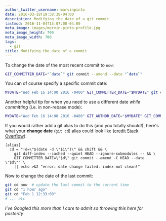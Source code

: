```yaml
---
author_twitter_username: marvinpinto
date: 2016-03-18T19:38:38-04:00
description: Modifying the date of a git commit
lastmod: 2016-11-04T15:07:00-04:00
meta_image: images/marvin-pinto-profile.jpg
meta_image_height: 700
meta_image_width: 700
tags:
  - git
title: Modifying the date of a commit
---
```


To change the date of the most recent commit to `now`:

``` bash
GIT_COMMITTER_DATE="`date`" git commit --amend --date "`date`"
```

You can of course specify a specific commit date:

``` bash
MYDATE="Wed Feb 16 14:00 2016 -0400" GIT_COMMITTER_DATE="$MYDATE" git commit --amend --date "$MYDATE"
```

Another helpful tip for when you need to use a different date _while committing_
(i.e. in non-rebase mode):

``` bash
MYDATE="Wed Feb 16 14:00 2016 -0400" GIT_AUTHOR_DATE="$MYDATE" GIT_COMMITTER_DATE="$MYDATE" git commit
```

If you would rather add a git alias to do this (and you totally should!),
here's what your **change date** (`git cd`) alias could look like ([credit
Stack Overflow](http://stackoverflow.com/a/23693336/1101070)):

``` text
[alias]
  cd = "!d=\"$(date -d \"$1\")\" && shift && \
    git diff-index --cached --quiet HEAD --ignore-submodules -- && \
    GIT_COMMITTER_DATE=\"$d\" git commit --amend -C HEAD --date \"$d\"" \
    || echo >&2 "error: date change failed: index not clean!"
```

Now to change the date of the last commit:

``` bash
git cd now  # update the last commit to the current time
git cd "1 hour ago"
git cd "Feb 1 12:33:00"
# ... etc
```

_I've Googled this more than I care to admit so throwing this here for
posterity_
